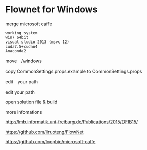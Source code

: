 # Flownet for Windows

merge microsoft caffe

~~~
working system
win7 64bit
visual studio 2013 (msvc 12)  
cuda7.5+cudnn4
Anaconda2
~~~
move　/windows

copy CommonSettings.props.example to CommonSettings.props

edit　your path　<CuDnnPath></CuDnnPath>

edit your path <PythonDir></PythonDir>

open solution file & build

more infomations

http://lmb.informatik.uni-freiburg.de/Publications/2015/DFIB15/

https://github.com/liruoteng/FlowNet

https://github.com/loopbio/microsoft-caffe

